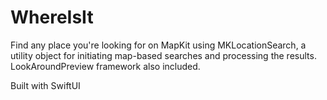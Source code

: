# WhereIsIt
Find any place you're looking for on MapKit using MKLocationSearch, a utility object for initiating map-based searches and processing the results.
LookAroundPreview framework also included.

Built with SwiftUI
